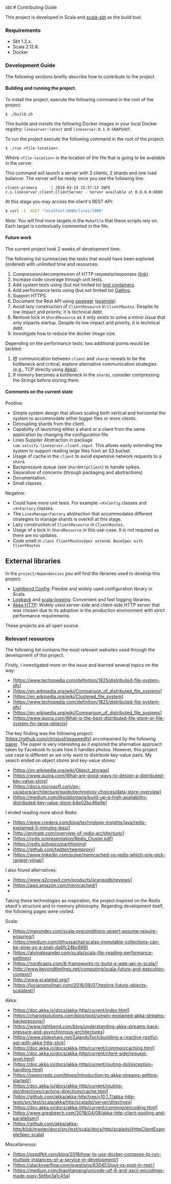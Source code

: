 sbt # Contributing Guide

This project is developed in Scala and [scala-sbt](https://www.scala-sbt.org/) as the build tool.

### Requirements

* Sbt 1.2.x.
* Scala 2.12.8.
* Docker

### Development Guide

The following sections briefly describe how to contribute to the project.

#### Building and running the project.

To install the project, execute the following command in the root of the project:

```
$ ./build.sh
```

This builds and installs the following Docker images in your local Docker registry: `lineserver:latest` and 
`lineserver:0.1.0-SNAPSHOT`.

To run the project execute the following command in the root of the project:
```
$ ./run <file-location>
```

Where `<file-location>` is the location of the file that is going to be available in the server.

This command will launch a server with 2 clients, 2 shards and one load balancer. The server will be ready once you see
the following line:

```
client-primary      | 2019-03-24 15:57:13 INFO  c.s.lineserver.client.ClientServer - Server available at 0.0.0.0:8080
```

At this stage you may access the client's REST API:

```bash
$ curl -I -XGET "localhost:8080/lines/1000"
```

*Note*: You will find more targets in the `Makefile` that these scripts rely on. Each target is contextually commented
in the file.

#### Future work

The current project took 2 weeks of development time. 

The following list summarizes the tasks that would have been explored (ordered) with unlimited time and resources:
1. Compression/decompression of HTTP requests/responses ([link](https://doc.akka.io/docs/akka-http/current/common/encoding.html)).
2. Increase code coverage through unit tests.
3. Add system tests using (but not limited to) [test containers](https://www.testcontainers.org/).
4. Add performance tests using (but not limited to) [Gatling](https://gatling.io/).
5. Support HTTPS.
6. Document the Rest API using [swagger](https://swagger.io/) ([example](https://blog.knoldus.com/swagger-ui-with-akka-http/)).
7. Avoid lazy construction of `ClientResource` in `ClientRoutes`. Despite its low impact and priority, it is technical debt.
8. Remove lock in `ShardResource` as it only exists to solve a minor issue that only impacts startup. 
   Despite its low impact and priority, it is technical debt.
9. Investigate how to reduce the docker image size.

Depending on the performance tests, two additional points would be tackled:
1. *Iff* communication between `client` and `shards` reveals to be the bottleneck and critical, explore alternative
   communication strategies (e.g., TCP directly using [Akka](https://doc.akka.io/docs/akka/2.5/io-tcp.html)). 
2. If memory becomes a bottleneck in the `shards`, consider compressing the Strings before storing them.

#### Comments on the current state

Positive: 
* Simple system design that allows scaling both vertical and horizontal the system to accommodate either bigger files
  or more clients.
* Decoupling shards from the client.
* Capability of launching either a shard or a client from the same application by changing the configuration file.
* Lines Supplier Abstraction in package `com.salsify.lineserver.client.input`. This allows easily extending the system
  to support reading large files from an S3 bucket.
* Usage of cache in the `client` to avoid expensive network requests to a `shard`.
* Backpressure queue (see `ShardHttpClient`) to handle spikes.
* Separation of concerns (through packaging and abstractions)
* Documentation.
* Small classes.

Negative:
* Could have more unit tests. For example: `<X>Config` classes and `<X>Factory` classes.
* The `LinesManagerFactory` abstraction that accommodates different strategies to manage shards is overkill at this stage.
* Lazy construction of `ClientResource` in `ClientRoutes`.
* Usage of a lock in `ShardResource` in this use-case. It is not required as there are no updates.
* Code smell in `class ClientRoutesSpec extends BaseSpec with ClientRoutes`

## External libraries

In the `project/dependencies` you will find the libraries used to develop this project:

* [Lightbend Config](https://github.com/lightbend/config): Flexible and widely used configuration library in Scala.
* [Logback](https://logback.qos.ch/) and [scala-logging](https://github.com/lightbend/scala-logging): Convenient and fast
  logging libraries.
* [Akka HTTP](https://doc.akka.io/docs/akka-http/current/): Widely used server-side and client-side HTTP server that was
  chosen due to its adoption in the production environment with strict performance requirements.

These projects are all open source.


### Relevant resources

The following list contains the most relevant websites used through the development of this project.

Firstly, I investigated more on the issue and learned several topics on the way:
* [https://www.techopedia.com/definition/1825/distributed-file-system-dfs]
* [https://en.wikipedia.org/wiki/Comparison_of_distributed_file_systems]
* [https://en.wikipedia.org/wiki/Clustered_file_system]
* [https://www.techopedia.com/definition/1825/distributed-file-system-dfs]
* [https://en.wikipedia.org/wiki/Comparison_of_distributed_file_systems]
* [https://www.quora.com/What-is-the-best-distributed-file-store-or-file-system-for-large-objects]

The key finding was the following project: [https://github.com/chrislusf/seaweedfs] accompanied by the following 
[paper](https://www.usenix.org/legacy/event/osdi10/tech/full_papers/Beaver.pdf). The paper is very interesting as it
explored the alternative approach taken by Facebook to scale how it handles photos. However, this project use case is
different as we only want to distribute key-value pairs. My search ended on object stores and key-value stores:
* [https://en.wikipedia.org/wiki/Object_storage]
* [https://www.quora.com/What-are-good-ways-to-design-a-distributed-key-value-store]
* [https://docs.microsoft.com/en-us/azure/architecture/guide/technology-choices/data-store-overview]
* [https://medium.com/@siddontang/build-up-a-high-availability-distributed-key-value-store-b4e02bc46e9e]

I ended reading more about Redis:
* [https://www.credera.com/blog/technology-insights/java/redis-explained-5-minutes-less/]
* [http://qnimate.com/overview-of-redis-architecture/]
* [https://redis.io/presentation/Redis_Cluster.pdf]
* [https://redis.io/topics/partitioning]
* [https://github.com/twitter/twemproxy]
* [https://www.linkedin.com/pulse/memcached-vs-redis-which-one-pick-ranjeet-vimal/]


I also found alternatives:
* [https://www.g2crowd.com/products/arangodb/reviews]
* [https://aws.amazon.com/memcached/]
* 

Taking these technologies as inspiration, the project inspired on the Redis shard's structure and in-memory philosophy. 
Regarding development itself, the following pages were visited.

Scala:
* [https://maxondev.com/scala-preconditions-assert-assume-require-ensuring/]
* [https://medium.com/@hussachai/scalas-immutable-collections-can-be-slow-as-a-snail-da6fc24bc688]
* [https://alvinalexander.com/scala/scala-file-reading-performance-getlines]
* [https://nordicapis.com/8-frameworks-to-build-a-web-api-in-scala/]
* [http://www.beyondthelines.net/computing/scala-future-and-execution-context/]
* [http://www.scalatest.org/]
* [https://lucianomolinari.com/2016/08/07/testing-future-objects-scalatest/]


Akka:
* [https://doc.akka.io/docs/akka-http/current/index.html]
* [https://chariotsolutions.com/blog/post/simply-explained-akka-streams-backpressure/]
* [https://www.lightbend.com/blog/understanding-akka-streams-back-pressure-and-asynchronous-architectures]
* [https://www.slideshare.net/ZalandoTech/building-a-reactive-restful-api-with-akka-http-slick]
* [https://doc.akka.io/docs/akka-http/current/common/caching.html]
* [https://doc.akka.io/docs/akka-http/current/client-side/request-level.html]
* [https://doc.akka.io/docs/akka-http/current/routing-dsl/exception-handling.html]
* [https://opencredo.com/blogs/introduction-to-akka-streams-getting-started/]
* [https://doc.akka.io/docs/akka-http/current/routing-dsl/directives/caching-directives/cache.html]
* [https://github.com/akka/akka-http/tree/v10.1.7/akka-http-tests/src/test/scala/akka/http/scaladsl/server/directives]
* [https://doc.akka.io/docs/akka-http/current/common/encoding.html]
* [https://www.gregbeech.com/2018/04/08/akka-http-client-pooling-and-parallelism/]
* [https://github.com/akka/akka-http/blob/master/docs/src/test/scala/docs/http/scaladsl/HttpClientExampleSpec.scala]

Miscellaneous:
* [https://pspdfkit.com/blog/2018/how-to-use-docker-compose-to-run-multiple-instances-of-a-service-in-development/]
* [https://stackoverflow.com/questions/630453/put-vs-post-in-rest:]
* [https://medium.com/@apiltamang/unicode-utf-8-and-ascii-encodings-made-easy-5bfbe3a1c45a]
